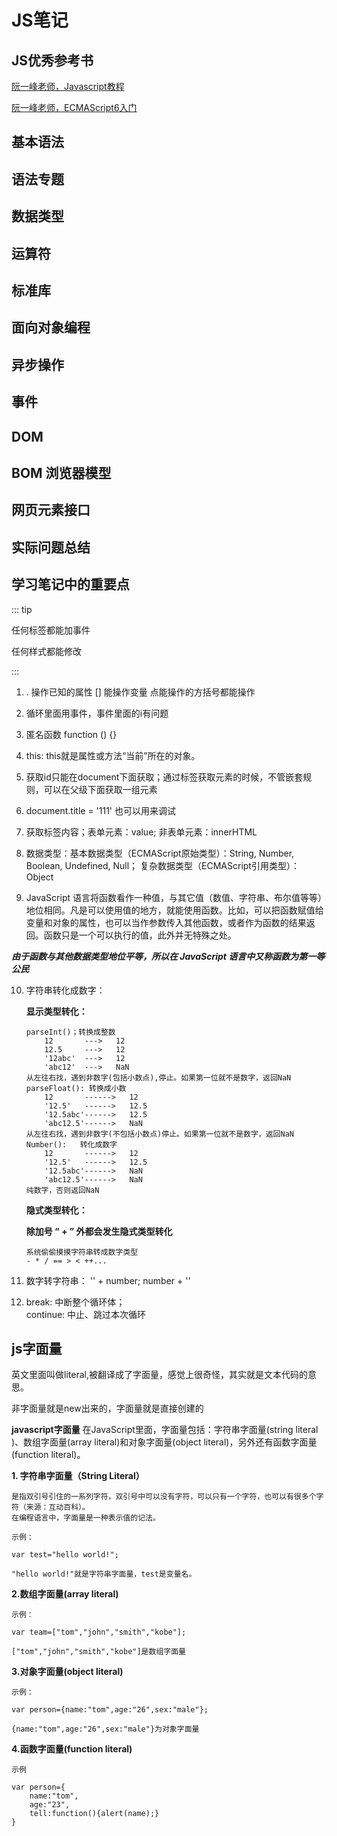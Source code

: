 #   JS笔记

## JS优秀参考书

[阮一峰老师，Javascript教程](https://wangdoc.com/javascript/index.html)

[阮一峰老师，ECMAScript6入门](http://es6.ruanyifeng.com/#README)

## 基本语法

## 语法专题

## 数据类型

## 运算符

## 标准库

## 面向对象编程

## 异步操作

## 事件

## DOM

## BOM 浏览器模型

## 网页元素接口

## 实际问题总结

## 学习笔记中的重要点

::: tip

任何标签都能加事件

任何样式都能修改

:::

1. . 操作已知的属性
	[] 能操作变量
    点能操作的方括号都能操作

2. 循环里面用事件，事件里面的i有问题

3. 匿名函数 function () {}

4. this: this就是属性或方法“当前”所在的对象。

5. 获取id只能在document下面获取；通过标签获取元素的时候，不管嵌套规则，可以在父级下面获取一组元素

6. document.title = '111' 也可以用来调试

7. 获取标签内容；表单元素：value; 非表单元素：innerHTML

8. 数据类型：基本数据类型（ECMAScript原始类型）：String, Number, Boolean, Undefined, Null； 复杂数据类型（ECMAScript引用类型）：Object

9. JavaScript 语言将函数看作一种值，与其它值（数值、字符串、布尔值等等）地位相同。凡是可以使用值的地方，就能使用函数。比如，可以把函数赋值给变量和对象的属性，也可以当作参数传入其他函数，或者作为函数的结果返回。函数只是一个可以执行的值，此外并无特殊之处。

***由于函数与其他数据类型地位平等，所以在 JavaScript 语言中又称函数为第一等公民***

10. 字符串转化成数字：

	**显示类型转化：**

		parseInt()；转换成整数
			12 		 --->   12
     		12.5 	 --->   12
     		'12abc'	 --->   12
     		'abc12'  --->   NaN
     	从左往右找，遇到非数字(包括小数点),停止。如果第一位就不是数字，返回NaN
        parseFloat(): 转换成小数
        	12  	 ------>   12
        	'12.5'   ------>   12.5
      		'12.5abc'------>   12.5
      		'abc12.5'------>   NaN
      	从左往右找，遇到非数字(不包括小数点)停止。如果第一位就不是数字，返回NaN
        Number():	转化成数字
        	12  	 ------>   12
        	'12.5'   ------>   12.5
      		'12.5abc'------>   NaN
      		'abc12.5'------>   NaN
      	纯数字，否则返回NaN
    
    **隐式类型转化：**

	**除加号 “ + ” 外都会发生隐式类型转化**

		系统偷偷摸摸字符串转成数字类型
		- * / == > < ++...


11. 数字转字符串：
	'' + number; number + ''

12. break: 中断整个循环体； <br>
    continue: 中止、跳过本次循环

## js字面量

英文里面叫做literal,被翻译成了字面量，感觉上很奇怪，其实就是文本代码的意思。

非字面量就是new出来的，字面量就是直接创建的

**javascript字面量**
在JavaScript里面，字面量包括：字符串字面量(string literal )、数组字面量(array literal)和对象字面量(object literal)，另外还有函数字面量(function literal)。


**1. 字符串字面量（String Literal）**

	是指双引号引住的一系列字符，双引号中可以没有字符，可以只有一个字符，也可以有很多个字符（来源：互动百科）。 
	在编程语言中，字面量是一种表示值的记法。
	
	示例：

	var test="hello world!";

	"hello world!"就是字符串字面量，test是变量名。

**2.数组字面量(array literal)**

	示例：

	var team=["tom","john","smith","kobe"];

	["tom","john","smith","kobe"]是数组字面量

**3.对象字面量(object literal)**

	示例：

	var person={name:"tom",age:"26",sex:"male"};

	{name:"tom",age:"26",sex:"male"}为对象字面量

**4.函数字面量(function literal)**

	示例

	var person={
		name:"tom",
		age:"23",
		tell:function(){alert(name);}
	}
